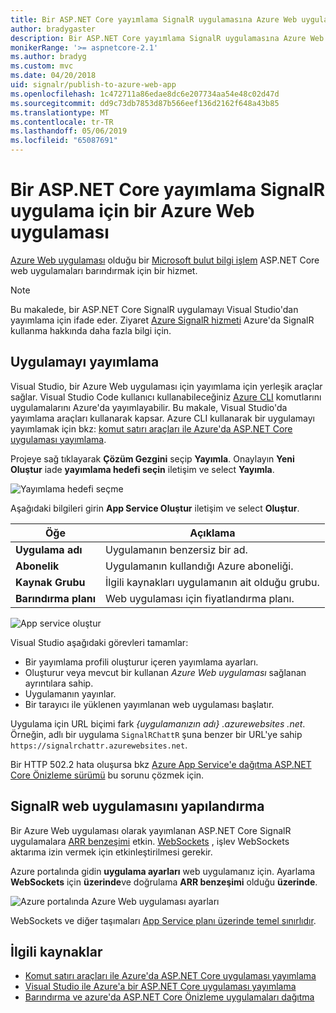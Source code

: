```yaml
---
title: Bir ASP.NET Core yayımlama SignalR uygulamasına Azure Web uygulaması
author: bradygaster
description: Bir ASP.NET Core yayımlama SignalR uygulamasına Azure Web uygulaması
monikerRange: '>= aspnetcore-2.1'
ms.author: bradyg
ms.custom: mvc
ms.date: 04/20/2018
uid: signalr/publish-to-azure-web-app
ms.openlocfilehash: 1c472711a86edae8dc6e207734aa54e48c02d47d
ms.sourcegitcommit: dd9c73db7853d87b566eef136d2162f648a43b85
ms.translationtype: MT
ms.contentlocale: tr-TR
ms.lasthandoff: 05/06/2019
ms.locfileid: "65087691"
---
```

# <a name="publish-an-aspnet-core-signalr-app-to-an-azure-web-app"></a>Bir ASP.NET Core yayımlama SignalR uygulama için bir Azure Web uygulaması

[Azure Web uygulaması](/azure/app-service/app-service-web-overview) olduğu bir [Microsoft bulut bilgi işlem](https://azure.microsoft.com/) ASP.NET Core web uygulamaları barındırmak için bir hizmet.

> [!NOTE]
> Bu makalede, bir ASP.NET Core SignalR uygulamayı Visual Studio'dan yayımlama için ifade eder. Ziyaret [Azure SignalR hizmeti](https://azure.microsoft.com/services/signalr-service) Azure'da SignalR kullanma hakkında daha fazla bilgi için.

## <a name="publish-the-app"></a>Uygulamayı yayımlama

Visual Studio, bir Azure Web uygulaması için yayımlama için yerleşik araçlar sağlar. Visual Studio Code kullanıcı kullanabileceğiniz [Azure CLI](/cli/azure) komutlarını uygulamalarını Azure'da yayımlayabilir. Bu makale, Visual Studio'da yayımlama araçları kullanarak kapsar. Azure CLI kullanarak bir uygulamayı yayımlamak için bkz: [komut satırı araçları ile Azure'da ASP.NET Core uygulaması yayımlama](/azure/app-service/app-service-web-get-started-dotnet).

Projeye sağ tıklayarak **Çözüm Gezgini** seçip **Yayımla**. Onaylayın **Yeni Oluştur** iade **yayımlama hedefi seçin** iletişim ve select **Yayımla**.

![Yayımlama hedefi seçme](publish-to-azure-web-app/_static/pick-publish-target-dialog.png)

Aşağıdaki bilgileri girin **App Service Oluştur** iletişim ve select **Oluştur**.

| Öğe | Açıklama |
| ---- | ----------- |
| **Uygulama adı** | Uygulamanın benzersiz bir ad. |
| **Abonelik** | Uygulamanın kullandığı Azure aboneliği. |
| **Kaynak Grubu** | İlgili kaynakları uygulamanın ait olduğu grubu.  |
| **Barındırma planı** | Web uygulaması için fiyatlandırma planı. |

![App service oluştur](publish-to-azure-web-app/_static/create-app-service-dialog.png)

Visual Studio aşağıdaki görevleri tamamlar:

* Bir yayımlama profili oluşturur içeren yayımlama ayarları.
* Oluşturur veya mevcut bir kullanan *Azure Web uygulaması* sağlanan ayrıntılara sahip.
* Uygulamanın yayınlar.
* Bir tarayıcı ile yüklenen yayımlanan web uygulaması başlatır.

Uygulama için URL biçimi fark *{uygulamanızın adı} .azurewebsites .net*. Örneğin, adlı bir uygulama `SignalRChattR` şuna benzer bir URL'ye sahip `https://signalrchattr.azurewebsites.net`.

Bir HTTP 502.2 hata oluşursa bkz [Azure App Service'e dağıtma ASP.NET Core Önizleme sürümü](xref:host-and-deploy/azure-apps/index) bu sorunu çözmek için.

## <a name="configure-signalr-web-app"></a>SignalR web uygulamasını yapılandırma

Bir Azure Web uygulaması olarak yayımlanan ASP.NET Core SignalR uygulamalara [ARR benzeşimi](https://en.wikipedia.org/wiki/Application_Request_Routing) etkin. [WebSockets](xref:fundamentals/websockets) , işlev WebSockets aktarıma izin vermek için etkinleştirilmesi gerekir.

Azure portalında gidin **uygulama ayarları** web uygulamanız için. Ayarlama **WebSockets** için **üzerinde**ve doğrulama **ARR benzeşimi** olduğu **üzerinde**.

![Azure portalında Azure Web uygulaması ayarları](publish-to-azure-web-app/_static/azure-web-app-settings.png)

 WebSockets ve diğer taşımaları [App Service planı üzerinde temel sınırlıdır](/azure/azure-subscription-service-limits#app-service-limits).

## <a name="related-resources"></a>İlgili kaynaklar

* [Komut satırı araçları ile Azure'da ASP.NET Core uygulaması yayımlama](/azure/app-service/app-service-web-get-started-dotnet)
* [Visual Studio ile Azure'a bir ASP.NET Core uygulaması yayımlama](xref:tutorials/publish-to-azure-webapp-using-vs)
* [Barındırma ve azure'da ASP.NET Core Önizleme uygulamaları dağıtma](xref:host-and-deploy/azure-apps/index#deploy-aspnet-core-preview-release-to-azure-app-service)

